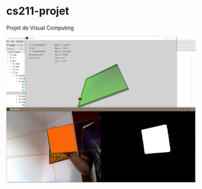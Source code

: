 # cs211-projet
Projet de Visual Computing

![alt text](https://github.com/clementnuss/cs211-projet/blob/master/preview.png "Preview")
